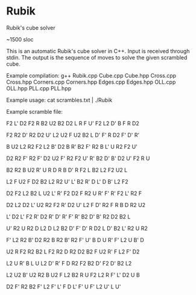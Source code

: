 # Rubik
Rubik's cube solver 

~1500 sloc

This is an automatic Rubik's cube solver in C++. 
Input is received through stdin.
The output is the sequence of moves to solve the given scrambled cube.

Example compilation:
	g++ Rubik.cpp Cube.cpp Cube.hpp Cross.cpp Cross.hpp Corners.cpp Corners.hpp Edges.cpp Edges.hpp OLL.cpp OLL.hpp PLL.cpp PLL.hpp

Example usage:
cat scrambles.txt | ./Rubik

Example scramble file:

F2 L' D2 F2 R B2 U2 B2 D2 L R F U' F2 L2 D' B F R D2

F2 R2 D' R2 D2 U' L2 U2 F U2 B2 L D' F' R D2 F' D' R'

B U2 L2 R2 F2 L2 B' D2 B R' B2 F' R2 B L' U R2 F2 U'

D2 R2 F' R2 F' D2 U2 F' R2 F2 U' R' B2 D' B' D2 U' F2 R U

B2 R2 B U2 R' U R D R B D' R F2 L B2 L2 F2 U2 L

L2 F U2 F D2 B2 L2 R2 U' L' B2 R' D L' D B' L2 F2

D2 F2 L2 B2 L U2 L' R' F2 D2 F R2 U R' F' R' F2 L' R2 F

D2 L2 D2 L' U2 R2 F2 R' D2 U' L2 F D' R2 F R B D R2 U2

L' D2 L' F2 R' D2 R' D' R' F' R' B2 D' B' R2 D2 B2 L

U' R2 U R2 D L2 D L2 B2 D' F' D' R D2 L D' B2 L' R2 U R2

F' L2 R2 B' D2 R2 B R2 B' R2 F' U' B D U R' F' L2 U B' D

U2 R F2 R2 B2 L F2 R2 D R2 D2 B2 F U2 R' F L2 F' D2

L2 U R' B L U L2 D' R' F D R2 F2 B2 D' F2 D' B2 L2

L2 U2 B' U2 R2 B U2 F L2 B2 R U F2 L2 R F' L' D2 U B

D2 F' R2 B2 F' L2 F' L' F D L' F' U F' L2 U' L U'
